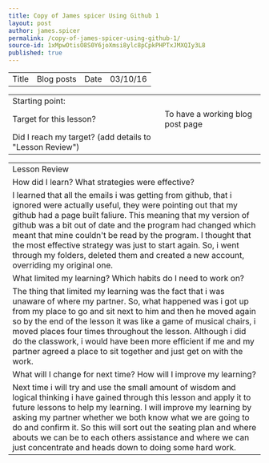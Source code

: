 ```yaml
---
title: Copy of James spicer Using Github 1
layout: post
author: james.spicer
permalink: /copy-of-james-spicer-using-github-1/
source-id: 1xMpwOtisO8S0Y6joXmsi8ylc8pCpkPHPTxJMXQIy3L8
published: true
---
```

<table>
  <tr>
    <td>Title</td>
    <td>Blog posts</td>
    <td>Date</td>
    <td>03/10/16</td>
  </tr>
</table>


<table>
  <tr>
    <td>Starting point:</td>
    <td></td>
  </tr>
  <tr>
    <td>Target for this lesson?</td>
    <td>To have a working blog post page</td>
  </tr>
  <tr>
    <td>Did I reach my target? 
(add details to "Lesson Review")</td>
    <td> </td>
  </tr>
</table>


<table>
  <tr>
    <td>Lesson Review</td>
  </tr>
  <tr>
    <td>How did I learn? What strategies were effective? </td>
  </tr>
  <tr>
    <td> I learned that all the emails i was getting from github, that i ignored were actually useful, they were pointing out that my github had a page built faliure. This meaning that my version of github was a bit out of date and the program had changed which meant that mine couldn't be read by the program. I thought that the most effective strategy was just to start again. So, i went through my folders, deleted them and created a new account, overriding my original one.</td>
  </tr>
  <tr>
    <td>What limited my learning? Which habits do I need to work on? </td>
  </tr>
  <tr>
    <td> The thing that limited my learning was the fact that i was unaware of where my partner. So, what happened was i got up from my place to go and sit next to him and then he moved again so by the end of the lesson it was like a game of musical chairs, i moved places four times throughout the lesson. Although i did do the classwork, i would have been more efficient if me and my partner agreed a place to sit together and just get on with the work.</td>
  </tr>
  <tr>
    <td>What will I change for next time? How will I improve my learning?</td>
  </tr>
  <tr>
    <td>Next time i will try and use the small amount of wisdom and logical thinking i have gained through this lesson and apply it to future lessons to help my learning. I will improve my learning by asking my partner whether we both know what we are going to do and confirm it. So this will sort out the seating plan and where abouts we can be to each others assistance and where we can just concentrate and heads down to doing some hard work. </td>
  </tr>
</table>


